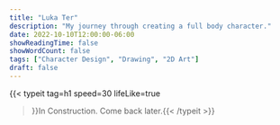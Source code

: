 ```yaml
---
title: "Luka Ter"
description: "My journey through creating a full body character."
date: 2022-10-10T12:00:00-06:00
showReadingTime: false
showWordCount: false
tags: ["Character Design", "Drawing", "2D Art"]
draft: false
---
```


{{< typeit
    tag=h1
    speed=30
    lifeLike=true
 >}}In Construction. Come back later.{{< /typeit >}}